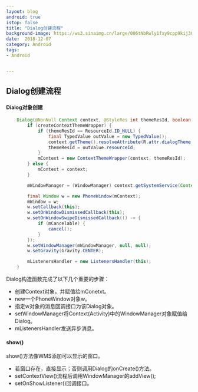 ```yaml
---
layout: blog 
android: true 
istop: false
title: "Dialog创建流程" 
background-image: https://ws3.sinaimg.cn/large/006tNbRwly1fxy9cpp9kij30u0190kjl.jpg
date:  2018-12-07
category: Android
tags: 
- Android


---
```


## Dialog创建流程

#### Dialog对象创建

```java
    Dialog(@NonNull Context context, @StyleRes int themeResId, boolean createContextThemeWrapper) {
        if (createContextThemeWrapper) {
            if (themeResId == ResourceId.ID_NULL) {
                final TypedValue outValue = new TypedValue();
                context.getTheme().resolveAttribute(R.attr.dialogTheme, outValue, true);
                themeResId = outValue.resourceId;
            }
            mContext = new ContextThemeWrapper(context, themeResId);
        } else {
            mContext = context;
        }

        mWindowManager = (WindowManager) context.getSystemService(Context.WINDOW_SERVICE);

        final Window w = new PhoneWindow(mContext);
        mWindow = w;
        w.setCallback(this);
        w.setOnWindowDismissedCallback(this);
        w.setOnWindowSwipeDismissedCallback(() -> {
            if (mCancelable) {
                cancel();
            }
        });
        w.setWindowManager(mWindowManager, null, null);
        w.setGravity(Gravity.CENTER);

        mListenersHandler = new ListenersHandler(this);
    }
```

Dialog构造函数完成了以下几个重要的步骤：

- 创建Context对象，并赋值给mConetxt。
- new一个PhoneWindow对象w。
- 指定w对象的消息回调接口为该Dialog对象。
- setWindowManager将Context(Activity)中的WindowManager对象赋值给Dialog。
- mListenersHandler发送异步消息。

#### show()

show()方法像WMS添加可以显示的窗口。

- 若窗口存在，直接显示；否则调用Dialog的onCreate()方法。
- setContextView()流程后调用WindowManager的addView();
- setOnShowListener()回调接口。